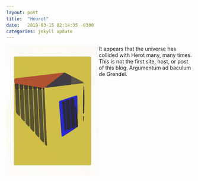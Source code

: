 ```yaml
---
layout: post
title:  "Heorot"
date:   2019-03-15 02:14:35 -0300
categories: jekyll update
---
```

<p>
<img src="/assets/img/home.png" width="250" style="float:left"/>
<p>It appears that the universe has collided with Herot many, many times. This is not the first site, host, or post of this blog. Argumentum ad baculum de Grendel.</p>
</p>
